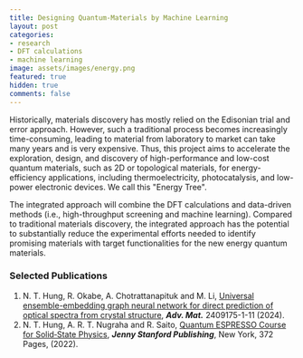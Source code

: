```yaml
---
title: Designing Quantum-Materials by Machine Learning
layout: post
categories:
- research
- DFT calculations
- machine learning
image: assets/images/energy.png
featured: true
hidden: true
comments: false
---
```


Historically, materials discovery has mostly relied on the Edisonian trial and error approach. However, such a traditional process becomes increasingly time-consuming, leading to material from laboratory to market can take many years and is very expensive. Thus, this project aims to accelerate the exploration, design, and discovery of high-performance and low-cost quantum materials, such as 2D or topological materials, for energy-efficiency applications, including thermoelectricity, photocatalysis, and low-power electronic devices. We call this "Energy Tree". 

The integrated approach will combine the DFT calculations and data-driven methods (i.e., high-throughput screening and machine learning). Compared to traditional materials discovery, the integrated approach has the potential to substantially reduce the experimental efforts needed to identify promising materials with target functionalities for the new energy quantum materials.

### Selected Publications
1. N. T. Hung, R. Okabe,  A. Chotrattanapituk and M. Li, [Universal ensemble-embedding graph neural network for direct prediction of optical spectra from crystal structure](https://doi.org/10.1002/adma.202409175), ***Adv. Mat.*** 2409175-1-11 (2024).
2. N. T. Hung, A. R. T. Nugraha and R. Saito, [Quantum ESPRESSO Course for Solid‑State Physics](https://doi.org/10.1201/9781003290964), ***Jenny Stanford Publishing***, New York, 372 Pages, (2022).
